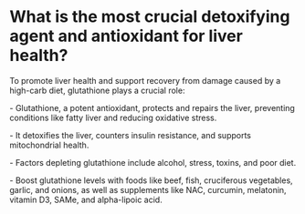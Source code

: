 # What is the most crucial detoxifying agent and antioxidant for liver health?

To promote liver health and support recovery from damage caused by a high-carb diet, glutathione plays a crucial role:

\- Glutathione, a potent antioxidant, protects and repairs the liver, preventing conditions like fatty liver and reducing oxidative stress.

\- It detoxifies the liver, counters insulin resistance, and supports mitochondrial health.

\- Factors depleting glutathione include alcohol, stress, toxins, and poor diet.

\- Boost glutathione levels with foods like beef, fish, cruciferous vegetables, garlic, and onions, as well as supplements like NAC, curcumin, melatonin, vitamin D3, SAMe, and alpha-lipoic acid.